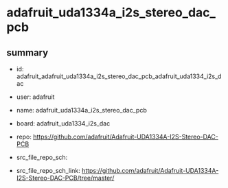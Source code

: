 # adafruit_uda1334a_i2s_stereo_dac_pcb
 
## summary 
* id: adafruit_adafruit_uda1334a_i2s_stereo_dac_pcb_adafruit_uda1334_i2s_dac
* user: adafruit
* name: adafruit_uda1334a_i2s_stereo_dac_pcb
* board: adafruit_uda1334_i2s_dac
* repo: https://github.com/adafruit/Adafruit-UDA1334A-I2S-Stereo-DAC-PCB



* src_file_repo_sch: 
* src_file_repo_sch_link: https://github.com/adafruit/Adafruit-UDA1334A-I2S-Stereo-DAC-PCB/tree/master/




